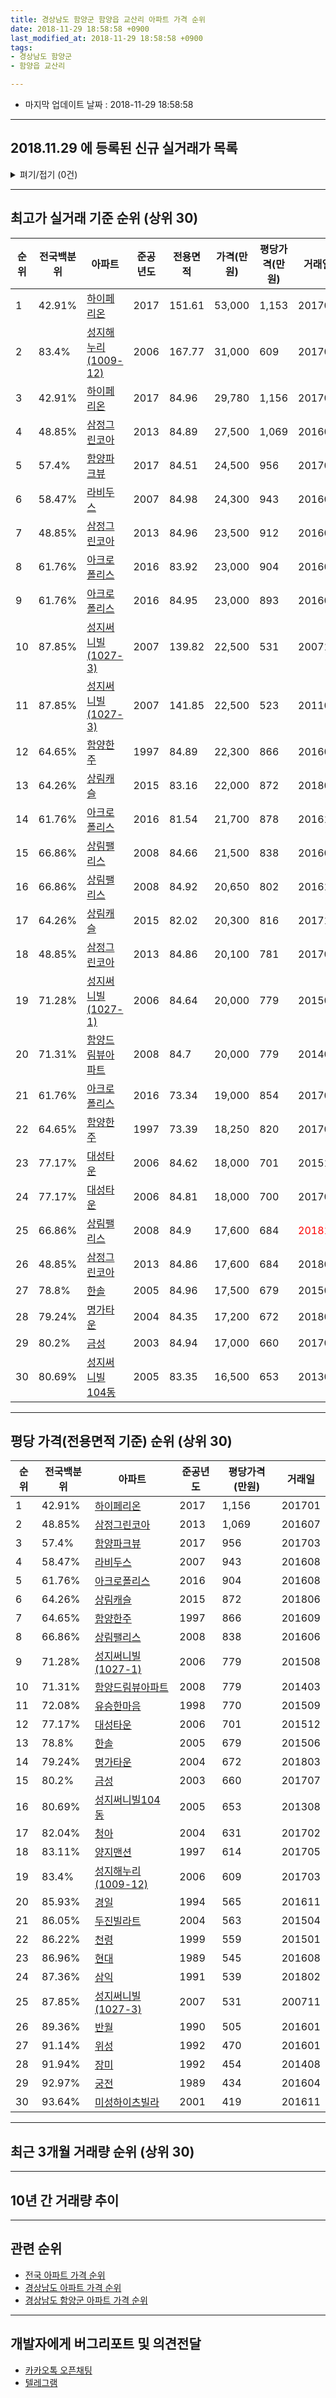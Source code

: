 ```yaml
---
title: 경상남도 함양군 함양읍 교산리 아파트 가격 순위
date: 2018-11-29 18:58:58 +0900
last_modified_at: 2018-11-29 18:58:58 +0900
tags:
- 경상남도 함양군
- 함양읍 교산리

---
```


* 마지막 업데이트 날짜 : 2018-11-29 18:58:58

---

## 2018.11.29 에 등록된 신규 실거래가 목록

<details>
<summary>펴기/접기 (0건)</summary>
<div markdown="1">

|아파트|준공년도|전용면적|가격(만원)|평당가격(만원)|거래일|전국백분위|
|---|---|---|---|---|---|---|
|없음|||||||


</div>
</details>

---

## 최고가 실거래 기준 순위 (상위 30)


|순위|전국백분위|아파트|준공년도|전용면적|가격(만원)|평당가격(만원)|거래일|
|---|---|---|---|---|---|---|---|
|1|42.91%|[하이페리온](https://search.naver.com/search.naver?query=%EA%B2%BD%EC%83%81%EB%82%A8%EB%8F%84+%ED%95%A8%EC%96%91%EA%B5%B0+%ED%95%A8%EC%96%91%EC%9D%8D+%EA%B5%90%EC%82%B0%EB%A6%AC+%ED%95%98%EC%9D%B4%ED%8E%98%EB%A6%AC%EC%98%A8)|2017|151.61|53,000|1,153|201701|
|2|83.4%|[성지해누리(1009-12)](https://search.naver.com/search.naver?query=%EA%B2%BD%EC%83%81%EB%82%A8%EB%8F%84+%ED%95%A8%EC%96%91%EA%B5%B0+%ED%95%A8%EC%96%91%EC%9D%8D+%EA%B5%90%EC%82%B0%EB%A6%AC+%EC%84%B1%EC%A7%80%ED%95%B4%EB%88%84%EB%A6%AC%281009-12%29)|2006|167.77|31,000|609|201703|
|3|42.91%|[하이페리온](https://search.naver.com/search.naver?query=%EA%B2%BD%EC%83%81%EB%82%A8%EB%8F%84+%ED%95%A8%EC%96%91%EA%B5%B0+%ED%95%A8%EC%96%91%EC%9D%8D+%EA%B5%90%EC%82%B0%EB%A6%AC+%ED%95%98%EC%9D%B4%ED%8E%98%EB%A6%AC%EC%98%A8)|2017|84.96|29,780|1,156|201701|
|4|48.85%|[삼정그린코아](https://search.naver.com/search.naver?query=%EA%B2%BD%EC%83%81%EB%82%A8%EB%8F%84+%ED%95%A8%EC%96%91%EA%B5%B0+%ED%95%A8%EC%96%91%EC%9D%8D+%EA%B5%90%EC%82%B0%EB%A6%AC+%EC%82%BC%EC%A0%95%EA%B7%B8%EB%A6%B0%EC%BD%94%EC%95%84)|2013|84.89|27,500|1,069|201607|
|5|57.4%|[함양파크뷰](https://search.naver.com/search.naver?query=%EA%B2%BD%EC%83%81%EB%82%A8%EB%8F%84+%ED%95%A8%EC%96%91%EA%B5%B0+%ED%95%A8%EC%96%91%EC%9D%8D+%EA%B5%90%EC%82%B0%EB%A6%AC+%ED%95%A8%EC%96%91%ED%8C%8C%ED%81%AC%EB%B7%B0)|2017|84.51|24,500|956|201703|
|6|58.47%|[라비두스](https://search.naver.com/search.naver?query=%EA%B2%BD%EC%83%81%EB%82%A8%EB%8F%84+%ED%95%A8%EC%96%91%EA%B5%B0+%ED%95%A8%EC%96%91%EC%9D%8D+%EA%B5%90%EC%82%B0%EB%A6%AC+%EB%9D%BC%EB%B9%84%EB%91%90%EC%8A%A4)|2007|84.98|24,300|943|201608|
|7|48.85%|[삼정그린코아](https://search.naver.com/search.naver?query=%EA%B2%BD%EC%83%81%EB%82%A8%EB%8F%84+%ED%95%A8%EC%96%91%EA%B5%B0+%ED%95%A8%EC%96%91%EC%9D%8D+%EA%B5%90%EC%82%B0%EB%A6%AC+%EC%82%BC%EC%A0%95%EA%B7%B8%EB%A6%B0%EC%BD%94%EC%95%84)|2013|84.96|23,500|912|201603|
|8|61.76%|[아크로폴리스](https://search.naver.com/search.naver?query=%EA%B2%BD%EC%83%81%EB%82%A8%EB%8F%84+%ED%95%A8%EC%96%91%EA%B5%B0+%ED%95%A8%EC%96%91%EC%9D%8D+%EA%B5%90%EC%82%B0%EB%A6%AC+%EC%95%84%ED%81%AC%EB%A1%9C%ED%8F%B4%EB%A6%AC%EC%8A%A4)|2016|83.92|23,000|904|201608|
|9|61.76%|[아크로폴리스](https://search.naver.com/search.naver?query=%EA%B2%BD%EC%83%81%EB%82%A8%EB%8F%84+%ED%95%A8%EC%96%91%EA%B5%B0+%ED%95%A8%EC%96%91%EC%9D%8D+%EA%B5%90%EC%82%B0%EB%A6%AC+%EC%95%84%ED%81%AC%EB%A1%9C%ED%8F%B4%EB%A6%AC%EC%8A%A4)|2016|84.95|23,000|893|201608|
|10|87.85%|[성지써니빌(1027-3)](https://search.naver.com/search.naver?query=%EA%B2%BD%EC%83%81%EB%82%A8%EB%8F%84+%ED%95%A8%EC%96%91%EA%B5%B0+%ED%95%A8%EC%96%91%EC%9D%8D+%EA%B5%90%EC%82%B0%EB%A6%AC+%EC%84%B1%EC%A7%80%EC%8D%A8%EB%8B%88%EB%B9%8C%281027-3%29)|2007|139.82|22,500|531|200711|
|11|87.85%|[성지써니빌(1027-3)](https://search.naver.com/search.naver?query=%EA%B2%BD%EC%83%81%EB%82%A8%EB%8F%84+%ED%95%A8%EC%96%91%EA%B5%B0+%ED%95%A8%EC%96%91%EC%9D%8D+%EA%B5%90%EC%82%B0%EB%A6%AC+%EC%84%B1%EC%A7%80%EC%8D%A8%EB%8B%88%EB%B9%8C%281027-3%29)|2007|141.85|22,500|523|201107|
|12|64.65%|[함양한주](https://search.naver.com/search.naver?query=%EA%B2%BD%EC%83%81%EB%82%A8%EB%8F%84+%ED%95%A8%EC%96%91%EA%B5%B0+%ED%95%A8%EC%96%91%EC%9D%8D+%EA%B5%90%EC%82%B0%EB%A6%AC+%ED%95%A8%EC%96%91%ED%95%9C%EC%A3%BC)|1997|84.89|22,300|866|201609|
|13|64.26%|[상림캐슬](https://search.naver.com/search.naver?query=%EA%B2%BD%EC%83%81%EB%82%A8%EB%8F%84+%ED%95%A8%EC%96%91%EA%B5%B0+%ED%95%A8%EC%96%91%EC%9D%8D+%EA%B5%90%EC%82%B0%EB%A6%AC+%EC%83%81%EB%A6%BC%EC%BA%90%EC%8A%AC)|2015|83.16|22,000|872|201806|
|14|61.76%|[아크로폴리스](https://search.naver.com/search.naver?query=%EA%B2%BD%EC%83%81%EB%82%A8%EB%8F%84+%ED%95%A8%EC%96%91%EA%B5%B0+%ED%95%A8%EC%96%91%EC%9D%8D+%EA%B5%90%EC%82%B0%EB%A6%AC+%EC%95%84%ED%81%AC%EB%A1%9C%ED%8F%B4%EB%A6%AC%EC%8A%A4)|2016|81.54|21,700|878|201610|
|15|66.86%|[상림팰리스](https://search.naver.com/search.naver?query=%EA%B2%BD%EC%83%81%EB%82%A8%EB%8F%84+%ED%95%A8%EC%96%91%EA%B5%B0+%ED%95%A8%EC%96%91%EC%9D%8D+%EA%B5%90%EC%82%B0%EB%A6%AC+%EC%83%81%EB%A6%BC%ED%8C%B0%EB%A6%AC%EC%8A%A4)|2008|84.66|21,500|838|201606|
|16|66.86%|[상림팰리스](https://search.naver.com/search.naver?query=%EA%B2%BD%EC%83%81%EB%82%A8%EB%8F%84+%ED%95%A8%EC%96%91%EA%B5%B0+%ED%95%A8%EC%96%91%EC%9D%8D+%EA%B5%90%EC%82%B0%EB%A6%AC+%EC%83%81%EB%A6%BC%ED%8C%B0%EB%A6%AC%EC%8A%A4)|2008|84.92|20,650|802|201612|
|17|64.26%|[상림캐슬](https://search.naver.com/search.naver?query=%EA%B2%BD%EC%83%81%EB%82%A8%EB%8F%84+%ED%95%A8%EC%96%91%EA%B5%B0+%ED%95%A8%EC%96%91%EC%9D%8D+%EA%B5%90%EC%82%B0%EB%A6%AC+%EC%83%81%EB%A6%BC%EC%BA%90%EC%8A%AC)|2015|82.02|20,300|816|201710|
|18|48.85%|[삼정그린코아](https://search.naver.com/search.naver?query=%EA%B2%BD%EC%83%81%EB%82%A8%EB%8F%84+%ED%95%A8%EC%96%91%EA%B5%B0+%ED%95%A8%EC%96%91%EC%9D%8D+%EA%B5%90%EC%82%B0%EB%A6%AC+%EC%82%BC%EC%A0%95%EA%B7%B8%EB%A6%B0%EC%BD%94%EC%95%84)|2013|84.86|20,100|781|201709|
|19|71.28%|[성지써니빌(1027-1)](https://search.naver.com/search.naver?query=%EA%B2%BD%EC%83%81%EB%82%A8%EB%8F%84+%ED%95%A8%EC%96%91%EA%B5%B0+%ED%95%A8%EC%96%91%EC%9D%8D+%EA%B5%90%EC%82%B0%EB%A6%AC+%EC%84%B1%EC%A7%80%EC%8D%A8%EB%8B%88%EB%B9%8C%281027-1%29)|2006|84.64|20,000|779|201508|
|20|71.31%|[함양드림뷰아파트](https://search.naver.com/search.naver?query=%EA%B2%BD%EC%83%81%EB%82%A8%EB%8F%84+%ED%95%A8%EC%96%91%EA%B5%B0+%ED%95%A8%EC%96%91%EC%9D%8D+%EA%B5%90%EC%82%B0%EB%A6%AC+%ED%95%A8%EC%96%91%EB%93%9C%EB%A6%BC%EB%B7%B0%EC%95%84%ED%8C%8C%ED%8A%B8)|2008|84.7|20,000|779|201403|
|21|61.76%|[아크로폴리스](https://search.naver.com/search.naver?query=%EA%B2%BD%EC%83%81%EB%82%A8%EB%8F%84+%ED%95%A8%EC%96%91%EA%B5%B0+%ED%95%A8%EC%96%91%EC%9D%8D+%EA%B5%90%EC%82%B0%EB%A6%AC+%EC%95%84%ED%81%AC%EB%A1%9C%ED%8F%B4%EB%A6%AC%EC%8A%A4)|2016|73.34|19,000|854|201704|
|22|64.65%|[함양한주](https://search.naver.com/search.naver?query=%EA%B2%BD%EC%83%81%EB%82%A8%EB%8F%84+%ED%95%A8%EC%96%91%EA%B5%B0+%ED%95%A8%EC%96%91%EC%9D%8D+%EA%B5%90%EC%82%B0%EB%A6%AC+%ED%95%A8%EC%96%91%ED%95%9C%EC%A3%BC)|1997|73.39|18,250|820|201702|
|23|77.17%|[대성타운](https://search.naver.com/search.naver?query=%EA%B2%BD%EC%83%81%EB%82%A8%EB%8F%84+%ED%95%A8%EC%96%91%EA%B5%B0+%ED%95%A8%EC%96%91%EC%9D%8D+%EA%B5%90%EC%82%B0%EB%A6%AC+%EB%8C%80%EC%84%B1%ED%83%80%EC%9A%B4)|2006|84.62|18,000|701|201512|
|24|77.17%|[대성타운](https://search.naver.com/search.naver?query=%EA%B2%BD%EC%83%81%EB%82%A8%EB%8F%84+%ED%95%A8%EC%96%91%EA%B5%B0+%ED%95%A8%EC%96%91%EC%9D%8D+%EA%B5%90%EC%82%B0%EB%A6%AC+%EB%8C%80%EC%84%B1%ED%83%80%EC%9A%B4)|2006|84.81|18,000|700|201703|
|25|66.86%|[상림팰리스](https://search.naver.com/search.naver?query=%EA%B2%BD%EC%83%81%EB%82%A8%EB%8F%84+%ED%95%A8%EC%96%91%EA%B5%B0+%ED%95%A8%EC%96%91%EC%9D%8D+%EA%B5%90%EC%82%B0%EB%A6%AC+%EC%83%81%EB%A6%BC%ED%8C%B0%EB%A6%AC%EC%8A%A4)|2008|84.9|17,600|684|<span style="color:red">201810</span>|
|26|48.85%|[삼정그린코아](https://search.naver.com/search.naver?query=%EA%B2%BD%EC%83%81%EB%82%A8%EB%8F%84+%ED%95%A8%EC%96%91%EA%B5%B0+%ED%95%A8%EC%96%91%EC%9D%8D+%EA%B5%90%EC%82%B0%EB%A6%AC+%EC%82%BC%EC%A0%95%EA%B7%B8%EB%A6%B0%EC%BD%94%EC%95%84)|2013|84.86|17,600|684|201804|
|27|78.8%|[한솔](https://search.naver.com/search.naver?query=%EA%B2%BD%EC%83%81%EB%82%A8%EB%8F%84+%ED%95%A8%EC%96%91%EA%B5%B0+%ED%95%A8%EC%96%91%EC%9D%8D+%EA%B5%90%EC%82%B0%EB%A6%AC+%ED%95%9C%EC%86%94)|2005|84.96|17,500|679|201506|
|28|79.24%|[명가타운](https://search.naver.com/search.naver?query=%EA%B2%BD%EC%83%81%EB%82%A8%EB%8F%84+%ED%95%A8%EC%96%91%EA%B5%B0+%ED%95%A8%EC%96%91%EC%9D%8D+%EA%B5%90%EC%82%B0%EB%A6%AC+%EB%AA%85%EA%B0%80%ED%83%80%EC%9A%B4)|2004|84.35|17,200|672|201803|
|29|80.2%|[금성](https://search.naver.com/search.naver?query=%EA%B2%BD%EC%83%81%EB%82%A8%EB%8F%84+%ED%95%A8%EC%96%91%EA%B5%B0+%ED%95%A8%EC%96%91%EC%9D%8D+%EA%B5%90%EC%82%B0%EB%A6%AC+%EA%B8%88%EC%84%B1)|2003|84.94|17,000|660|201707|
|30|80.69%|[성지써니빌104동](https://search.naver.com/search.naver?query=%EA%B2%BD%EC%83%81%EB%82%A8%EB%8F%84+%ED%95%A8%EC%96%91%EA%B5%B0+%ED%95%A8%EC%96%91%EC%9D%8D+%EA%B5%90%EC%82%B0%EB%A6%AC+%EC%84%B1%EC%A7%80%EC%8D%A8%EB%8B%88%EB%B9%8C104%EB%8F%99)|2005|83.35|16,500|653|201308|


---

## 평당 가격(전용면적 기준) 순위 (상위 30)


|순위|전국백분위|아파트|준공년도|평당가격(만원)|거래일|
|---|---|---|---|---|---|
|1|42.91%|[하이페리온](https://search.naver.com/search.naver?query=%EA%B2%BD%EC%83%81%EB%82%A8%EB%8F%84+%ED%95%A8%EC%96%91%EA%B5%B0+%ED%95%A8%EC%96%91%EC%9D%8D+%EA%B5%90%EC%82%B0%EB%A6%AC+%ED%95%98%EC%9D%B4%ED%8E%98%EB%A6%AC%EC%98%A8)|2017|1,156|201701|
|2|48.85%|[삼정그린코아](https://search.naver.com/search.naver?query=%EA%B2%BD%EC%83%81%EB%82%A8%EB%8F%84+%ED%95%A8%EC%96%91%EA%B5%B0+%ED%95%A8%EC%96%91%EC%9D%8D+%EA%B5%90%EC%82%B0%EB%A6%AC+%EC%82%BC%EC%A0%95%EA%B7%B8%EB%A6%B0%EC%BD%94%EC%95%84)|2013|1,069|201607|
|3|57.4%|[함양파크뷰](https://search.naver.com/search.naver?query=%EA%B2%BD%EC%83%81%EB%82%A8%EB%8F%84+%ED%95%A8%EC%96%91%EA%B5%B0+%ED%95%A8%EC%96%91%EC%9D%8D+%EA%B5%90%EC%82%B0%EB%A6%AC+%ED%95%A8%EC%96%91%ED%8C%8C%ED%81%AC%EB%B7%B0)|2017|956|201703|
|4|58.47%|[라비두스](https://search.naver.com/search.naver?query=%EA%B2%BD%EC%83%81%EB%82%A8%EB%8F%84+%ED%95%A8%EC%96%91%EA%B5%B0+%ED%95%A8%EC%96%91%EC%9D%8D+%EA%B5%90%EC%82%B0%EB%A6%AC+%EB%9D%BC%EB%B9%84%EB%91%90%EC%8A%A4)|2007|943|201608|
|5|61.76%|[아크로폴리스](https://search.naver.com/search.naver?query=%EA%B2%BD%EC%83%81%EB%82%A8%EB%8F%84+%ED%95%A8%EC%96%91%EA%B5%B0+%ED%95%A8%EC%96%91%EC%9D%8D+%EA%B5%90%EC%82%B0%EB%A6%AC+%EC%95%84%ED%81%AC%EB%A1%9C%ED%8F%B4%EB%A6%AC%EC%8A%A4)|2016|904|201608|
|6|64.26%|[상림캐슬](https://search.naver.com/search.naver?query=%EA%B2%BD%EC%83%81%EB%82%A8%EB%8F%84+%ED%95%A8%EC%96%91%EA%B5%B0+%ED%95%A8%EC%96%91%EC%9D%8D+%EA%B5%90%EC%82%B0%EB%A6%AC+%EC%83%81%EB%A6%BC%EC%BA%90%EC%8A%AC)|2015|872|201806|
|7|64.65%|[함양한주](https://search.naver.com/search.naver?query=%EA%B2%BD%EC%83%81%EB%82%A8%EB%8F%84+%ED%95%A8%EC%96%91%EA%B5%B0+%ED%95%A8%EC%96%91%EC%9D%8D+%EA%B5%90%EC%82%B0%EB%A6%AC+%ED%95%A8%EC%96%91%ED%95%9C%EC%A3%BC)|1997|866|201609|
|8|66.86%|[상림팰리스](https://search.naver.com/search.naver?query=%EA%B2%BD%EC%83%81%EB%82%A8%EB%8F%84+%ED%95%A8%EC%96%91%EA%B5%B0+%ED%95%A8%EC%96%91%EC%9D%8D+%EA%B5%90%EC%82%B0%EB%A6%AC+%EC%83%81%EB%A6%BC%ED%8C%B0%EB%A6%AC%EC%8A%A4)|2008|838|201606|
|9|71.28%|[성지써니빌(1027-1)](https://search.naver.com/search.naver?query=%EA%B2%BD%EC%83%81%EB%82%A8%EB%8F%84+%ED%95%A8%EC%96%91%EA%B5%B0+%ED%95%A8%EC%96%91%EC%9D%8D+%EA%B5%90%EC%82%B0%EB%A6%AC+%EC%84%B1%EC%A7%80%EC%8D%A8%EB%8B%88%EB%B9%8C%281027-1%29)|2006|779|201508|
|10|71.31%|[함양드림뷰아파트](https://search.naver.com/search.naver?query=%EA%B2%BD%EC%83%81%EB%82%A8%EB%8F%84+%ED%95%A8%EC%96%91%EA%B5%B0+%ED%95%A8%EC%96%91%EC%9D%8D+%EA%B5%90%EC%82%B0%EB%A6%AC+%ED%95%A8%EC%96%91%EB%93%9C%EB%A6%BC%EB%B7%B0%EC%95%84%ED%8C%8C%ED%8A%B8)|2008|779|201403|
|11|72.08%|[유승한마음](https://search.naver.com/search.naver?query=%EA%B2%BD%EC%83%81%EB%82%A8%EB%8F%84+%ED%95%A8%EC%96%91%EA%B5%B0+%ED%95%A8%EC%96%91%EC%9D%8D+%EA%B5%90%EC%82%B0%EB%A6%AC+%EC%9C%A0%EC%8A%B9%ED%95%9C%EB%A7%88%EC%9D%8C)|1998|770|201509|
|12|77.17%|[대성타운](https://search.naver.com/search.naver?query=%EA%B2%BD%EC%83%81%EB%82%A8%EB%8F%84+%ED%95%A8%EC%96%91%EA%B5%B0+%ED%95%A8%EC%96%91%EC%9D%8D+%EA%B5%90%EC%82%B0%EB%A6%AC+%EB%8C%80%EC%84%B1%ED%83%80%EC%9A%B4)|2006|701|201512|
|13|78.8%|[한솔](https://search.naver.com/search.naver?query=%EA%B2%BD%EC%83%81%EB%82%A8%EB%8F%84+%ED%95%A8%EC%96%91%EA%B5%B0+%ED%95%A8%EC%96%91%EC%9D%8D+%EA%B5%90%EC%82%B0%EB%A6%AC+%ED%95%9C%EC%86%94)|2005|679|201506|
|14|79.24%|[명가타운](https://search.naver.com/search.naver?query=%EA%B2%BD%EC%83%81%EB%82%A8%EB%8F%84+%ED%95%A8%EC%96%91%EA%B5%B0+%ED%95%A8%EC%96%91%EC%9D%8D+%EA%B5%90%EC%82%B0%EB%A6%AC+%EB%AA%85%EA%B0%80%ED%83%80%EC%9A%B4)|2004|672|201803|
|15|80.2%|[금성](https://search.naver.com/search.naver?query=%EA%B2%BD%EC%83%81%EB%82%A8%EB%8F%84+%ED%95%A8%EC%96%91%EA%B5%B0+%ED%95%A8%EC%96%91%EC%9D%8D+%EA%B5%90%EC%82%B0%EB%A6%AC+%EA%B8%88%EC%84%B1)|2003|660|201707|
|16|80.69%|[성지써니빌104동](https://search.naver.com/search.naver?query=%EA%B2%BD%EC%83%81%EB%82%A8%EB%8F%84+%ED%95%A8%EC%96%91%EA%B5%B0+%ED%95%A8%EC%96%91%EC%9D%8D+%EA%B5%90%EC%82%B0%EB%A6%AC+%EC%84%B1%EC%A7%80%EC%8D%A8%EB%8B%88%EB%B9%8C104%EB%8F%99)|2005|653|201308|
|17|82.04%|[청아](https://search.naver.com/search.naver?query=%EA%B2%BD%EC%83%81%EB%82%A8%EB%8F%84+%ED%95%A8%EC%96%91%EA%B5%B0+%ED%95%A8%EC%96%91%EC%9D%8D+%EA%B5%90%EC%82%B0%EB%A6%AC+%EC%B2%AD%EC%95%84)|2004|631|201702|
|18|83.11%|[양지맨션](https://search.naver.com/search.naver?query=%EA%B2%BD%EC%83%81%EB%82%A8%EB%8F%84+%ED%95%A8%EC%96%91%EA%B5%B0+%ED%95%A8%EC%96%91%EC%9D%8D+%EA%B5%90%EC%82%B0%EB%A6%AC+%EC%96%91%EC%A7%80%EB%A7%A8%EC%85%98)|1997|614|201705|
|19|83.4%|[성지해누리(1009-12)](https://search.naver.com/search.naver?query=%EA%B2%BD%EC%83%81%EB%82%A8%EB%8F%84+%ED%95%A8%EC%96%91%EA%B5%B0+%ED%95%A8%EC%96%91%EC%9D%8D+%EA%B5%90%EC%82%B0%EB%A6%AC+%EC%84%B1%EC%A7%80%ED%95%B4%EB%88%84%EB%A6%AC%281009-12%29)|2006|609|201703|
|20|85.93%|[경일](https://search.naver.com/search.naver?query=%EA%B2%BD%EC%83%81%EB%82%A8%EB%8F%84+%ED%95%A8%EC%96%91%EA%B5%B0+%ED%95%A8%EC%96%91%EC%9D%8D+%EA%B5%90%EC%82%B0%EB%A6%AC+%EA%B2%BD%EC%9D%BC)|1994|565|201611|
|21|86.05%|[두진빌라트](https://search.naver.com/search.naver?query=%EA%B2%BD%EC%83%81%EB%82%A8%EB%8F%84+%ED%95%A8%EC%96%91%EA%B5%B0+%ED%95%A8%EC%96%91%EC%9D%8D+%EA%B5%90%EC%82%B0%EB%A6%AC+%EB%91%90%EC%A7%84%EB%B9%8C%EB%9D%BC%ED%8A%B8)|2004|563|201504|
|22|86.22%|[천령](https://search.naver.com/search.naver?query=%EA%B2%BD%EC%83%81%EB%82%A8%EB%8F%84+%ED%95%A8%EC%96%91%EA%B5%B0+%ED%95%A8%EC%96%91%EC%9D%8D+%EA%B5%90%EC%82%B0%EB%A6%AC+%EC%B2%9C%EB%A0%B9)|1999|559|201501|
|23|86.96%|[현대](https://search.naver.com/search.naver?query=%EA%B2%BD%EC%83%81%EB%82%A8%EB%8F%84+%ED%95%A8%EC%96%91%EA%B5%B0+%ED%95%A8%EC%96%91%EC%9D%8D+%EA%B5%90%EC%82%B0%EB%A6%AC+%ED%98%84%EB%8C%80)|1989|545|201608|
|24|87.36%|[삼익](https://search.naver.com/search.naver?query=%EA%B2%BD%EC%83%81%EB%82%A8%EB%8F%84+%ED%95%A8%EC%96%91%EA%B5%B0+%ED%95%A8%EC%96%91%EC%9D%8D+%EA%B5%90%EC%82%B0%EB%A6%AC+%EC%82%BC%EC%9D%B5)|1991|539|201802|
|25|87.85%|[성지써니빌(1027-3)](https://search.naver.com/search.naver?query=%EA%B2%BD%EC%83%81%EB%82%A8%EB%8F%84+%ED%95%A8%EC%96%91%EA%B5%B0+%ED%95%A8%EC%96%91%EC%9D%8D+%EA%B5%90%EC%82%B0%EB%A6%AC+%EC%84%B1%EC%A7%80%EC%8D%A8%EB%8B%88%EB%B9%8C%281027-3%29)|2007|531|200711|
|26|89.36%|[반월](https://search.naver.com/search.naver?query=%EA%B2%BD%EC%83%81%EB%82%A8%EB%8F%84+%ED%95%A8%EC%96%91%EA%B5%B0+%ED%95%A8%EC%96%91%EC%9D%8D+%EA%B5%90%EC%82%B0%EB%A6%AC+%EB%B0%98%EC%9B%94)|1990|505|201601|
|27|91.14%|[위성](https://search.naver.com/search.naver?query=%EA%B2%BD%EC%83%81%EB%82%A8%EB%8F%84+%ED%95%A8%EC%96%91%EA%B5%B0+%ED%95%A8%EC%96%91%EC%9D%8D+%EA%B5%90%EC%82%B0%EB%A6%AC+%EC%9C%84%EC%84%B1)|1992|470|201601|
|28|91.94%|[장미](https://search.naver.com/search.naver?query=%EA%B2%BD%EC%83%81%EB%82%A8%EB%8F%84+%ED%95%A8%EC%96%91%EA%B5%B0+%ED%95%A8%EC%96%91%EC%9D%8D+%EA%B5%90%EC%82%B0%EB%A6%AC+%EC%9E%A5%EB%AF%B8)|1992|454|201408|
|29|92.97%|[궁전](https://search.naver.com/search.naver?query=%EA%B2%BD%EC%83%81%EB%82%A8%EB%8F%84+%ED%95%A8%EC%96%91%EA%B5%B0+%ED%95%A8%EC%96%91%EC%9D%8D+%EA%B5%90%EC%82%B0%EB%A6%AC+%EA%B6%81%EC%A0%84)|1989|434|201604|
|30|93.64%|[미성하이츠빌라](https://search.naver.com/search.naver?query=%EA%B2%BD%EC%83%81%EB%82%A8%EB%8F%84+%ED%95%A8%EC%96%91%EA%B5%B0+%ED%95%A8%EC%96%91%EC%9D%8D+%EA%B5%90%EC%82%B0%EB%A6%AC+%EB%AF%B8%EC%84%B1%ED%95%98%EC%9D%B4%EC%B8%A0%EB%B9%8C%EB%9D%BC)|2001|419|201611|


---

## 최근 3개월 거래량 순위 (상위 30)


<div style="width:100%;">
    <canvas id="deal_count_ranking" height="250"></canvas>
</div>


<script>
new Chart(document.getElementById("deal_count_ranking"), {
    type: 'horizontalBar',
    data: {
        labels: ['삼정그린코아', '상림팰리스', '경일', '함양한주', '유승한마음', '청아'],
        datasets: [{
            label: '실거래 수',
            data: [3, 2, 1, 1, 1, 1],
            borderColor: "rgba(255, 0, 128, 1)",
            backgroundColor: "rgba(255, 0, 128, 0.5)",
            fill: false,
        }]
    },
    options: {
        responsive: true,
        title: {
            display: true,
            text: '최근 3개월 거래량 순위'
        },
        tooltips: {
            mode: 'index',
            intersect: false,
            callbacks: {
                title: function(tooltipItems, data) {
                    return "실거래 수:";
                },
                label: function(tooltipItem, data) {
                    return data.labels[tooltipItem.index] + ": " + tooltipItem.xLabel;
                }
            }
        },
        hover: {
            mode: 'nearest',
            intersect: true
        },
        scales: {
            xAxes: [{
                display: true,
                scaleLabel: {
                    display: true,
                    labelString: '실거래 수'
                },
                ticks: {
                    suggestedMin: 0,
                }
            }],
            yAxes: [{
                display: true,
                ticks: {
                    autoSkip: false,
                    callback: function(value, index, values) {
                        if (value.length > 15)
                            return value.substr(0, 13) + "...";
                        else
                            return value;
                    }
                },
                scaleLabel: {
                    display: false,
                }
            }]
        }
    }
});

</script>


---

## 10년 간 거래량 추이


<div style="width:100%;">
    <canvas id="deal_progress" height="250"></canvas>
</div>

<script>
new Chart(document.getElementById("deal_progress"), {
    type: 'line',
    data: {
        labels: ['200811','200812','200901','200902','200903','200904','200905','200906','200907','200908','200909','200910','200911','200912','201001','201002','201003','201004','201005','201006','201007','201008','201009','201010','201011','201012','201101','201102','201103','201104','201105','201106','201107','201108','201109','201110','201111','201112','201201','201202','201203','201204','201205','201206','201207','201208','201209','201210','201211','201212','201301','201302','201303','201304','201305','201306','201307','201308','201309','201310','201311','201312','201401','201402','201403','201404','201405','201406','201407','201408','201409','201410','201411','201412','201501','201502','201503','201504','201505','201506','201507','201508','201509','201510','201511','201512','201601','201602','201603','201604','201605','201606','201607','201608','201609','201610','201611','201612','201701','201702','201703','201704','201705','201706','201707','201708','201709','201710','201711','201712','201801','201802','201803','201804','201805','201806','201807','201808','201809','201810','201811'],
        datasets: [{
            label: '실거래 수',
            pointRadius: 1,
            data: [7, 10, 4, 12, 17, 9, 18, 18, 11, 2, 10, 10, 14, 8, 11, 9, 4, 6, 7, 5, 9, 10, 20, 10, 6, 32, 6, 9, 10, 6, 9, 5, 5, 8, 4, 2, 4, 5, 3, 9, 21, 7, 10, 1, 6, 19, 7, 5, 14, 7, 2, 5, 8, 14, 12, 13, 11, 9, 9, 13, 13, 10, 19, 16, 20, 15, 10, 15, 16, 12, 9, 5, 9, 6, 7, 7, 8, 4, 5, 14, 2, 9, 5, 8, 3, 10, 9, 3, 4, 7, 9, 6, 3, 15, 10, 11, 10, 8, 11, 6, 13, 9, 11, 9, 10, 11, 5, 5, 6, 5, 5, 1, 8, 5, 2, 3, 5, 4, 2, 7, 0],
            borderColor: "rgba(255, 201, 14, 1)",
            backgroundColor: "rgba(255, 201, 14, 0.5)",
            fill: true,
        }]
    },
    options: {
        responsive: true,
        title: {
            display: true,
            text: '10년간 거래량 추이'
        },
        tooltips: {
            mode: 'index',
            intersect: false,
        },
        hover: {
            mode: 'nearest',
            intersect: true
        },
        scales: {
            xAxes: [{
                display: true,
                scaleLabel: {
                    display: true,
                    labelString: '년/월'
                }
            }],
            yAxes: [{
                display: true,
                ticks: {
                    suggestedMin: 0,
                },
                scaleLabel: {
                    display: true,
                    labelString: '실거래 수'
                }
            }]
        }
    }
});

</script>


---

## 관련 순위

- [전국 아파트 가격 순위](https://inasie.github.io/apt-ranking/전국)
- [경상남도 아파트 가격 순위](https://inasie.github.io/apt-ranking/경상남도)
- [경상남도 함양군 아파트 가격 순위](https://inasie.github.io/apt-ranking/경상남도-함양군)


---

## 개발자에게 버그리포트 및 의견전달

- [카카오톡 오픈채팅](https://open.kakao.com/o/gLJUAP4)
- [텔레그램](https://t.me/inasie)

